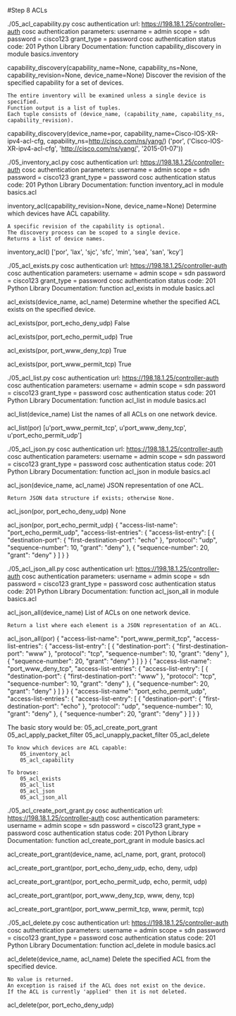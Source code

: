 #Step 8 ACLs

./05_acl_capability.py 
cosc authentication url: https://198.18.1.25/controller-auth
cosc authentication parameters:
   username = admin
   scope = sdn
   password = cisco123
   grant_type = password
cosc authentication status code: 201
Python Library Documentation: function capability_discovery in module basics.inventory

capability_discovery(capability_name=None, capability_ns=None, capability_revision=None, device_name=None)
    Discover the revision of the specified capability for a set of devices.
    
    The entire inventory will be examined unless a single device is specified.
    Function output is a list of tuples. 
    Each tuple consists of (device_name, (capability_name, capability_ns, capability_revision).


capability_discovery(device_name=por, capability_name=Cisco-IOS-XR-ipv4-acl-cfg, capability_ns=http://cisco.com/ns/yang/)
('por', ('Cisco-IOS-XR-ipv4-acl-cfg', 'http://cisco.com/ns/yang/', '2015-01-07'))




./05_inventory_acl.py 
cosc authentication url: https://198.18.1.25/controller-auth
cosc authentication parameters:
   username = admin
   scope = sdn
   password = cisco123
   grant_type = password
cosc authentication status code: 201
Python Library Documentation: function inventory_acl in module basics.acl

inventory_acl(capability_revision=None, device_name=None)
    Determine which devices have ACL capability.
    
    A specific revision of the capability is optional.
    The discovery process can be scoped to a single device.
    Returns a list of device names.

inventory_acl()
['por', 'lax', 'sjc', 'sfc', 'min', 'sea', 'san', 'kcy']




 ./05_acl_exists.py 
cosc authentication url: https://198.18.1.25/controller-auth
cosc authentication parameters:
   username = admin
   scope = sdn
   password = cisco123
   grant_type = password
cosc authentication status code: 201
Python Library Documentation: function acl_exists in module basics.acl

acl_exists(device_name, acl_name)
    Determine whether the specified ACL exists on the specified device.


acl_exists(por, port_echo_deny_udp)
	 False

acl_exists(por, port_echo_permit_udp)
	 True

acl_exists(por, port_www_deny_tcp)
	 True

acl_exists(por, port_www_permit_tcp)
	 True


./05_acl_list.py 
cosc authentication url: https://198.18.1.25/controller-auth
cosc authentication parameters:
   username = admin
   scope = sdn
   password = cisco123
   grant_type = password
cosc authentication status code: 201
Python Library Documentation: function acl_list in module basics.acl

acl_list(device_name)
    List the names of all ACLs on one network device.

acl_list(por)
[u'port_www_permit_tcp', u'port_www_deny_tcp', u'port_echo_permit_udp']



./05_acl_json.py 
cosc authentication url: https://198.18.1.25/controller-auth
cosc authentication parameters:
   username = admin
   scope = sdn
   password = cisco123
   grant_type = password
cosc authentication status code: 201
Python Library Documentation: function acl_json in module basics.acl

acl_json(device_name, acl_name)
    JSON representation of one ACL.
    
    Return JSON data structure if exists; otherwise None.


acl_json(por, port_echo_deny_udp)
	 None

acl_json(por, port_echo_permit_udp)
{
  "access-list-name": "port_echo_permit_udp", 
  "access-list-entries": {
    "access-list-entry": [
      {
        "destination-port": {
          "first-destination-port": "echo"
        }, 
        "protocol": "udp", 
        "sequence-number": 10, 
        "grant": "deny"
      }, 
      {
        "sequence-number": 20, 
        "grant": "deny"
      }
    ]
  }
}


./05_acl_json_all.py 
cosc authentication url: https://198.18.1.25/controller-auth
cosc authentication parameters:
   username = admin
   scope = sdn
   password = cisco123
   grant_type = password
cosc authentication status code: 201
Python Library Documentation: function acl_json_all in module basics.acl

acl_json_all(device_name)
    List of ACLs on one network device.
    
    Return a list where each element is a JSON representation of an ACL.

acl_json_all(por)
{
  "access-list-name": "port_www_permit_tcp",
  "access-list-entries": {
    "access-list-entry": [
      {
        "destination-port": {
          "first-destination-port": "www"
        },
        "protocol": "tcp",
        "sequence-number": 10,
        "grant": "deny"
      },
      {
        "sequence-number": 20,
        "grant": "deny"
      }
    ]
  }
}
{
  "access-list-name": "port_www_deny_tcp",
  "access-list-entries": {
    "access-list-entry": [
      {
        "destination-port": {
          "first-destination-port": "www"
        },
        "protocol": "tcp",
        "sequence-number": 10,
        "grant": "deny"
      },
      {
        "sequence-number": 20,
        "grant": "deny"
      }
    ]
  }
}
{
  "access-list-name": "port_echo_permit_udp",
  "access-list-entries": {
    "access-list-entry": [
      {
        "destination-port": {
          "first-destination-port": "echo"
        },
        "protocol": "udp",
        "sequence-number": 10,
        "grant": "deny"
      },
      {
        "sequence-number": 20,
        "grant": "deny"
      }
    ]
  }
}




  The basic story would be:
        05_acl_create_port_grant
        05_acl_apply_packet_filter
        05_acl_unapply_packet_filter
        05_acl_delete
        
    To know which devices are ACL capable:
        05_inventory_acl
        05_acl_capability
    
    To browse:
        05_acl_exists
        05_acl_list
        05_acl_json
        05_acl_json_all
        
./05_acl_create_port_grant.py 
cosc authentication url: https://198.18.1.25/controller-auth
cosc authentication parameters:
   username = admin
   scope = sdn
   password = cisco123
   grant_type = password
cosc authentication status code: 201
Python Library Documentation: function acl_create_port_grant in module basics.acl

acl_create_port_grant(device_name, acl_name, port, grant, protocol)


acl_create_port_grant(por, port_echo_deny_udp, echo, deny, udp)

acl_create_port_grant(por, port_echo_permit_udp, echo, permit, udp)

acl_create_port_grant(por, port_www_deny_tcp, www, deny, tcp)

acl_create_port_grant(por, port_www_permit_tcp, www, permit, tcp)









 ./05_acl_delete.py 
cosc authentication url: https://198.18.1.25/controller-auth
cosc authentication parameters:
   username = admin
   scope = sdn
   password = cisco123
   grant_type = password
cosc authentication status code: 201
Python Library Documentation: function acl_delete in module basics.acl

acl_delete(device_name, acl_name)
    Delete the specified ACL from the specified device.
    
    No value is returned.
    An exception is raised if the ACL does not exist on the device.
    If the ACL is currently 'applied' then it is not deleted.


acl_delete(por, port_echo_deny_udp)







      
        
        




